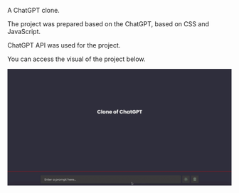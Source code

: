 A ChatGPT clone.

The project was prepared based on the ChatGPT, based on CSS and JavaScript.

ChatGPT API was used for the project.

You can access the visual of the project below.

![Animation](https://github.com/oranmehmetsirin/Clone-of-ChatGPT/blob/main/ChatGPT%20Copy/gif.gif?raw=true)
